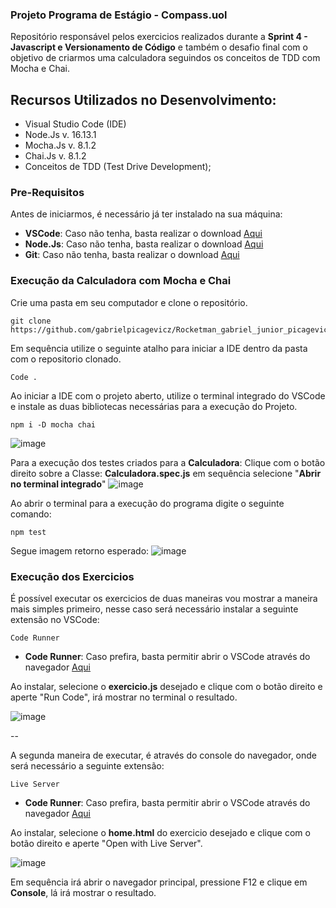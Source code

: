 ### Projeto Programa de Estágio - Compass.uol

Repositório responsável pelos exercicios realizados durante a **Sprint 4 - Javascript e Versionamento de Código** e também o desafio final com o objetivo de criarmos uma calculadora seguindos os conceitos de TDD com Mocha e Chai.

## Recursos Utilizados no Desenvolvimento:

- Visual Studio Code (IDE)
- Node.Js  v. 16.13.1
- Mocha.Js v. 8.1.2
- Chai.Js v. 8.1.2
- Conceitos de TDD (Test Drive Development);

### Pre-Requisitos

Antes de iniciarmos, é necessário já ter instalado na sua máquina:
* **VSCode**: Caso não tenha, basta realizar o download [Aqui](https://code.visualstudio.com/download)
* **Node.Js**: Caso não tenha, basta realizar o download [Aqui](https://nodejs.org/en/)
* **Git**: Caso não tenha, basta realizar o download [Aqui](https://git-scm.com/downloads)

### Execução da Calculadora com Mocha e Chai
Crie uma pasta em seu computador e clone o repositório.

```
git clone https://github.com/gabrielpicagevicz/Rocketman_gabriel_junior_picagevicz_Compass.git
```
Em sequência utilize o seguinte atalho para iniciar a IDE dentro da pasta com o repositorio clonado. 

```
Code .
```
Ao iniciar a IDE com o projeto aberto, utilize o terminal integrado do VSCode e instale as duas bibliotecas necessárias para a execução do Projeto.
```
npm i -D mocha chai
```
![image](https://user-images.githubusercontent.com/86580943/182476461-4f74f8fb-d3e3-4656-b15f-cacb1975b119.png)

Para a execução dos testes criados para a **Calculadora**: 
Clique com o botão direito sobre a Classe: **Calculadora.spec.js** em sequência selecione "**Abrir no terminal integrado**"
![image](https://user-images.githubusercontent.com/86580943/182478039-2f2885bf-f6a1-4282-a714-91023208877d.png)

Ao abrir o terminal para a execução do programa digite o seguinte comando:
```
npm test
```
Segue imagem retorno esperado:
![image](https://user-images.githubusercontent.com/86580943/182478828-fab28634-24d5-4a51-a42e-9640ff598af7.png)

### Execução dos Exercicios
É possível executar os exercicios de duas maneiras vou mostrar a maneira mais simples primeiro, nesse caso será necessário instalar a seguinte extensão no VSCode:
```
Code Runner
```
* **Code Runner**: Caso prefira, basta permitir abrir o VSCode através do navegador [Aqui](https://marketplace.visualstudio.com/items?itemName=formulahendry.code-runner)

Ao instalar, selecione o **exercicio.js** desejado e clique com o botão direito e aperte "Run Code", irá mostrar no terminal o resultado.

![image](https://user-images.githubusercontent.com/86580943/182480966-8dafdbc9-55d3-4ddf-8d82-1f5fff46e3c6.png)

--

A segunda maneira de executar, é através do console do navegador, onde será necessário a seguinte extensão:
```
Live Server
```
* **Code Runner**: Caso prefira, basta permitir abrir o VSCode através do navegador [Aqui](https://marketplace.visualstudio.com/items?itemName=ritwickdey.LiveServer)

Ao instalar, selecione o **home.html** do exercicio desejado e clique com o botão direito e aperte "Open with Live Server".

![image](https://user-images.githubusercontent.com/86580943/182481588-49cba229-6d2f-407b-a828-b18e430a6e6e.png)

Em sequência irá abrir o navegador principal, pressione F12 e clique em **Console**, lá irá mostrar o resultado.






